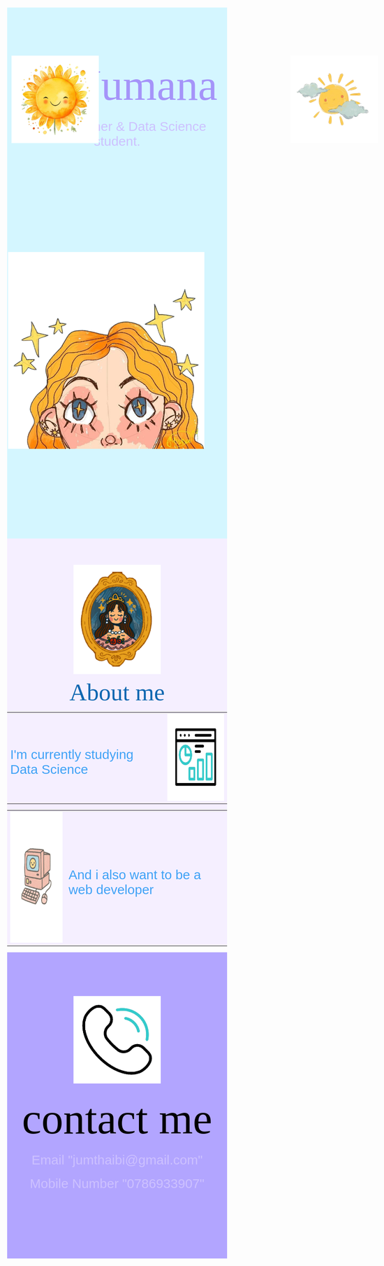<!DOCTYPE html>
<html lang="en">
<head>
    <meta charset="UTF-8">
    <title>Jumana</title>
    <link rel="stylesheet"style.css">
    <link rel="icon" href="favicon (1).ico">
    <link rel="stylesheet" href="https://fonts.googleapis.com/css?family=Sofia">
    <link rel="preconnect" href="https://fonts.googleapis.com">
    <link rel="preconnect" href="https://fonts.gstatic.com" crossorigin>
    <link href="https://fonts.googleapis.com/css2?family=Sacramento&display=swap" rel="stylesheet">
    <style>body{
    margin: 0;
}
.first{
    background-color: #D4F6FF;
    text-align: center;


}
h1{
    font-size: 100px;
    font-family:"Sofia",sans-serif;
    margin-top: 0;
    padding-top: 120px;
    margin-bottom: 0px;
    color:#A594F9;
    
}
p{
    font-family:"Sofia",sans-serif;
    font-size: 30px;
    margin-top: 20px;
    margin-bottom: 0;
    color: #CDC1FF;
    
}
.img1{
    position: relative;
    left:800px;
    top:9px;
}
.img2{
    position: absolute;
    left: 60px;
    top:180px;
}
.img3{
    position: relative;
    top:9px;
    right: 25px;
}
.img4{
    position: absolute;
    right: 60px;
    top:180px;
}
.img5{
    position: relative;
    right:800px;
}
.second{
    background-color: #F5EFFF;
    text-align: center;
}
.other-h{
    font-size: 55px;
    padding-top: 7px;
    color:#0F67B1;

}
.img6{
    padding-top: 60px;
}
.one{
color: #3FA2F6;
}
h1,.sacramento-regular {
    font-family: "Sacramento", serif;
    font-weight: 400;
    font-style: normal;
  }
.img9{
position: relative;
top: 100px;
}
.third{
    background-color: #B2A5FF;
    height: 700px;
}
.two{
    color: rgb(0, 0, 0);
}
.alumni-sans-pinstripe-regular {
    font-family: "Alumni Sans Pinstripe", serif;
    font-weight: 400;
    font-style: normal;
    color: rgb(0, 0, 0);
  }</style>
</head>
<body>
<div class="first">
    <h1 class="sacramento-regular">I'm Jumana</h1>
    <p>A Programmer & Data Science student.</p>
    <p class="first">
        <img class="img4" src="sun.png" width="200" height="200">
        <img class="img2" src="sun flower.png" width="200" height="200">
    </p>
    <p>
        <img class="img1" src="white flower.png" width="200" height="200">
        <img class="img3" src="blond girl.png" alt="" width="450" height="450">
        <img class="img5" src="bee.png" width="200" height="200">
    </p>
</div>
<div class="second">
    <img class="img6" src="princess.png" width="200" height="250">
<h1 class="other-h">About me</h1>
<center>
<table>
    <tr><td><p class="one">I'm currently studying Data Science </p></td><td><img src="statistics-unscreen.gif" width="200" height="200"></td></tr>
</table>
<table>
    <tr><td><img src="comp doodle.png" width="200" height="300"></td>
        <td><p class="one">And i also want to be a web developer</p></td></tr>
</table>
</center>
</div>
<div class="third">
    <center> <img class="img9" src="phone-unscreen.gif" width="200" height="200">
    </center>
<center >
   <h1 class="two">contact me</h1>
   <p class="alumni-sans-pinstripe-regular">Email	"jumthaibi@gmail.com"</p>
   <p class="alumni-sans-pinstripe-regular">Mobile Number	"0786933907"</p>
</center>
</div>
</body>
</html>
<!--juju-->
